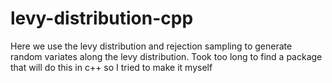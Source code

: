 # levy-distribution-cpp

Here we use the levy distribution and rejection sampling to generate
random variates along the levy distribution. Took too long to find a package
that will do this in c++ so I tried to make it myself